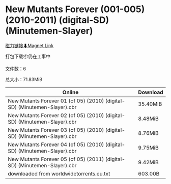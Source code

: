 # New Mutants Forever (001-005) (2010-2011) (digital-SD) (Minutemen-Slayer)

[磁力链接⬇Magnet Link](magnet:?xt=urn:btih:556bd1419ccf55fb0aa2abd7537aa8c6b917386a&dn=New%20Mutants%20Forever%20%28001-005%29%20%282010-2011%29%20%28digital-SD%29%20%28Minutemen-Slayer%29)

打包下载📦仍在工事中

文件数：6

总大小：71.83MiB

Online | Download
--- | ---
New Mutants Forever 01 (of 05) (2010) (digital-SD) (Minutemen-Slayer).cbr | 35.40MiB
New Mutants Forever 02 (of 05) (2010) (digital-SD) (Minutemen-Slayer).cbr | 8.48MiB
New Mutants Forever 03 (of 05) (2010) (digital-SD) (Minutemen-Slayer).cbr | 8.76MiB
New Mutants Forever 04 (of 05) (2010) (digital-SD) (Minutemen-Slayer).cbr | 9.75MiB
New Mutants Forever 05 (of 05) (2011) (digital-SD) (Minutemen-Slayer).cbr | 9.42MiB
downloaded from worldwidetorrents.eu.txt | 603.00B